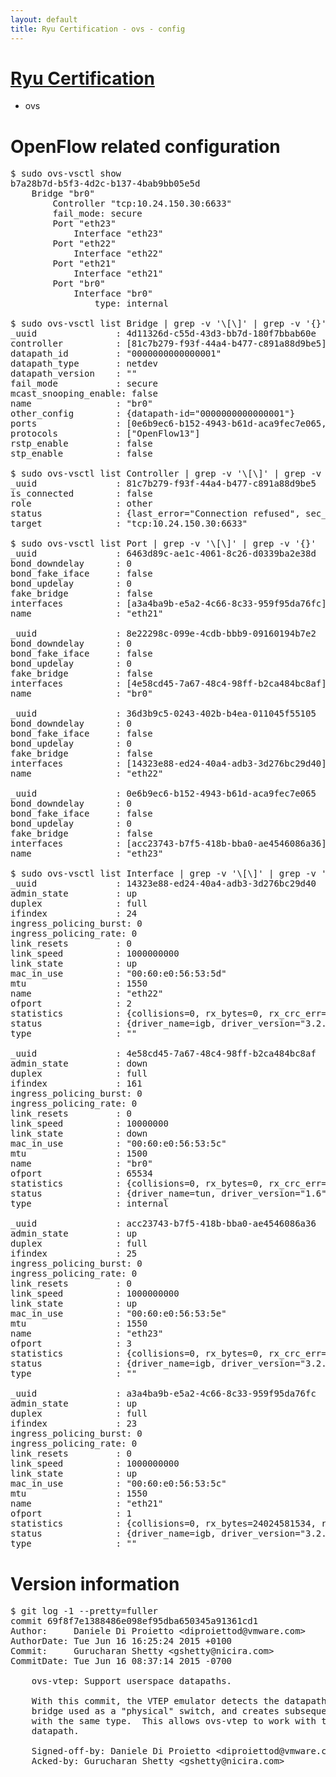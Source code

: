 ```yaml
---
layout: default
title: Ryu Certification - ovs - config
---
```

# [Ryu Certification](http://osrg.github.io/ryu/certification.html)
* ovs 

# OpenFlow related configuration
<pre>
$ sudo ovs-vsctl show
b7a28b7d-b5f3-4d2c-b137-4bab9bb05e5d
    Bridge "br0"
        Controller "tcp:10.24.150.30:6633"
        fail_mode: secure
        Port "eth23"
            Interface "eth23"
        Port "eth22"
            Interface "eth22"
        Port "eth21"
            Interface "eth21"
        Port "br0"
            Interface "br0"
                type: internal

$ sudo ovs-vsctl list Bridge | grep -v '\[\]' | grep -v '{}'
_uuid               : 4d11326d-c55d-43d3-bb7d-180f7bbab60e
controller          : [81c7b279-f93f-44a4-b477-c891a88d9be5]
datapath_id         : "0000000000000001"
datapath_type       : netdev
datapath_version    : "<built-in>"
fail_mode           : secure
mcast_snooping_enable: false
name                : "br0"
other_config        : {datapath-id="0000000000000001"}
ports               : [0e6b9ec6-b152-4943-b61d-aca9fec7e065, 36d3b9c5-0243-402b-b4ea-011045f55105, 6463d89c-ae1c-4061-8c26-d0339ba2e38d, 8e22298c-099e-4cdb-bbb9-09160194b7e2]
protocols           : ["OpenFlow13"]
rstp_enable         : false
stp_enable          : false

$ sudo ovs-vsctl list Controller | grep -v '\[\]' | grep -v '{}'
_uuid               : 81c7b279-f93f-44a4-b477-c891a88d9be5
is_connected        : false
role                : other
status              : {last_error="Connection refused", sec_since_disconnect="2", state=BACKOFF}
target              : "tcp:10.24.150.30:6633"

$ sudo ovs-vsctl list Port | grep -v '\[\]' | grep -v '{}'
_uuid               : 6463d89c-ae1c-4061-8c26-d0339ba2e38d
bond_downdelay      : 0
bond_fake_iface     : false
bond_updelay        : 0
fake_bridge         : false
interfaces          : [a3a4ba9b-e5a2-4c66-8c33-959f95da76fc]
name                : "eth21"

_uuid               : 8e22298c-099e-4cdb-bbb9-09160194b7e2
bond_downdelay      : 0
bond_fake_iface     : false
bond_updelay        : 0
fake_bridge         : false
interfaces          : [4e58cd45-7a67-48c4-98ff-b2ca484bc8af]
name                : "br0"

_uuid               : 36d3b9c5-0243-402b-b4ea-011045f55105
bond_downdelay      : 0
bond_fake_iface     : false
bond_updelay        : 0
fake_bridge         : false
interfaces          : [14323e88-ed24-40a4-adb3-3d276bc29d40]
name                : "eth22"

_uuid               : 0e6b9ec6-b152-4943-b61d-aca9fec7e065
bond_downdelay      : 0
bond_fake_iface     : false
bond_updelay        : 0
fake_bridge         : false
interfaces          : [acc23743-b7f5-418b-bba0-ae4546086a36]
name                : "eth23"

$ sudo ovs-vsctl list Interface | grep -v '\[\]' | grep -v '{}'
_uuid               : 14323e88-ed24-40a4-adb3-3d276bc29d40
admin_state         : up
duplex              : full
ifindex             : 24
ingress_policing_burst: 0
ingress_policing_rate: 0
link_resets         : 0
link_speed          : 1000000000
link_state          : up
mac_in_use          : "00:60:e0:56:53:5d"
mtu                 : 1550
name                : "eth22"
ofport              : 2
statistics          : {collisions=0, rx_bytes=0, rx_crc_err=0, rx_dropped=0, rx_errors=0, rx_frame_err=0, rx_over_err=0, rx_packets=0, tx_bytes=18089315792, tx_dropped=0, tx_errors=0, tx_packets=12064077}
status              : {driver_name=igb, driver_version="3.2.10-k", firmware_version="2.10-9"}
type                : ""

_uuid               : 4e58cd45-7a67-48c4-98ff-b2ca484bc8af
admin_state         : down
duplex              : full
ifindex             : 161
ingress_policing_burst: 0
ingress_policing_rate: 0
link_resets         : 0
link_speed          : 10000000
link_state          : down
mac_in_use          : "00:60:e0:56:53:5c"
mtu                 : 1500
name                : "br0"
ofport              : 65534
statistics          : {collisions=0, rx_bytes=0, rx_crc_err=0, rx_dropped=0, rx_errors=0, rx_frame_err=0, rx_over_err=0, rx_packets=0, tx_bytes=0, tx_dropped=0, tx_errors=0, tx_packets=0}
status              : {driver_name=tun, driver_version="1.6", firmware_version="N/A"}
type                : internal

_uuid               : acc23743-b7f5-418b-bba0-ae4546086a36
admin_state         : up
duplex              : full
ifindex             : 25
ingress_policing_burst: 0
ingress_policing_rate: 0
link_resets         : 0
link_speed          : 1000000000
link_state          : up
mac_in_use          : "00:60:e0:56:53:5e"
mtu                 : 1550
name                : "eth23"
ofport              : 3
statistics          : {collisions=0, rx_bytes=0, rx_crc_err=0, rx_dropped=0, rx_errors=0, rx_frame_err=0, rx_over_err=0, rx_packets=0, tx_bytes=1176922500, tx_dropped=0, tx_errors=0, tx_packets=784615}
status              : {driver_name=igb, driver_version="3.2.10-k", firmware_version="2.10-9"}
type                : ""

_uuid               : a3a4ba9b-e5a2-4c66-8c33-959f95da76fc
admin_state         : up
duplex              : full
ifindex             : 23
ingress_policing_burst: 0
ingress_policing_rate: 0
link_resets         : 0
link_speed          : 1000000000
link_state          : up
mac_in_use          : "00:60:e0:56:53:5c"
mtu                 : 1550
name                : "eth21"
ofport              : 1
statistics          : {collisions=0, rx_bytes=24024581534, rx_crc_err=0, rx_dropped=0, rx_errors=0, rx_frame_err=0, rx_over_err=0, rx_packets=16026376, tx_bytes=0, tx_dropped=0, tx_errors=0, tx_packets=0}
status              : {driver_name=igb, driver_version="3.2.10-k", firmware_version="2.10-9"}
type                : ""
</pre>

# Version information
<pre>
$ git log -1 --pretty=fuller
commit 69f8f7e1388486e098ef95dba650345a91361cd1
Author:     Daniele Di Proietto &lt;diproiettod@vmware.com&gt;
AuthorDate: Tue Jun 16 16:25:24 2015 +0100
Commit:     Gurucharan Shetty &lt;gshetty@nicira.com&gt;
CommitDate: Tue Jun 16 08:37:14 2015 -0700

    ovs-vtep: Support userspace datapaths.
    
    With this commit, the VTEP emulator detects the datapath_type of the
    bridge used as a &quot;physical&quot; switch, and creates subsequent bridges
    with the same type.  This allows ovs-vtep to work with the userspace
    datapath.
    
    Signed-off-by: Daniele Di Proietto &lt;diproiettod@vmware.com&gt;
    Acked-by: Gurucharan Shetty &lt;gshetty@nicira.com&gt;
</pre>
